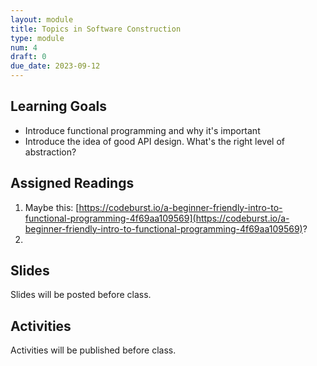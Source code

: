 ```yaml
---
layout: module
title: Topics in Software Construction
type: module
num: 4
draft: 0
due_date: 2023-09-12
---
```


## Learning Goals
* Introduce functional programming and why it's important
* Introduce the idea of good API design. What's the right level of abstraction?

## Assigned Readings

1. Maybe this: [https://codeburst.io/a-beginner-friendly-intro-to-functional-programming-4f69aa109569](https://codeburst.io/a-beginner-friendly-intro-to-functional-programming-4f69aa109569)?
2. 

## Slides
Slides will be posted before class.


## Activities
Activities will be published before class.
